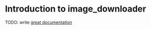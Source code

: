 # Introduction to image_downloader

TODO: write [great documentation](http://jacobian.org/writing/what-to-write/)
